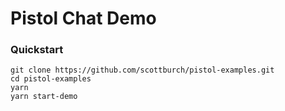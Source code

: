 # Pistol Chat Demo

### Quickstart

```
git clone https://github.com/scottburch/pistol-examples.git
cd pistol-examples
yarn
yarn start-demo
```

